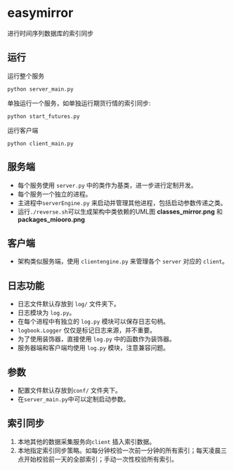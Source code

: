 # easymirror
进行时间序列数据库的索引同步

## 运行
运行整个服务
```
python server_main.py
```

单独运行一个服务，如单独运行期货行情的索引同步:
```
python start_futures.py
```

运行客户端
```
python client_main.py
```

## 服务端
- 每个服务使用 ```server.py``` 中的类作为基类，进一步进行定制开发。
- 每个服务一个独立的进程。
- 主进程中```serverEngine.py``` 来启动并管理其他进程，包括启动参数传递之类。
- 运行```./reverse.sh```可以生成架构中类依赖的UML图 __classes_mirror.png__ 和 __packages_miooro.png__

## 客户端
- 架构类似服务端，使用 ```clientengine.py``` 来管理各个 ```server``` 对应的 ```client```。


## 日志功能
- 日志文件默认存放到 ```log/``` 文件夹下。
- 日志模块为 ```log.py```。
- 在每个进程中有独立的 ```log.py``` 模块可以保存日志句柄。
- ```logbook.Logger``` 仅仅是标记日志来源，并不重要。
- 为了使用装饰器，直接使用 ```log.py``` 中的函数作为装饰器。
- 服务器端和客户端均使用 ```log.py``` 模块，注意兼容问题。

## 参数
- 配置文件默认存放到```conf/``` 文件夹下。
- 在```server_main.py```中可以定制启动参数。

## 索引同步
1. 本地其他的数据采集服务向```client``` 插入索引数据。
2. 本地指定索引同步策略。如每分钟校验一次前一分钟的所有索引；每天凌晨三点开始校验前一天的全部索引；手动一次性校验所有索引。